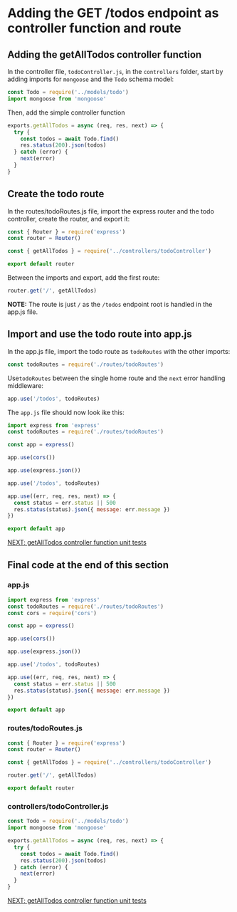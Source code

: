 # Adding the GET /todos endpoint as controller function and route

## Adding the getAllTodos controller function

In the controller file, `todoController.js`, in the `controllers` folder, start by adding imports for `mongoose` and the `Todo` schema model:

```javascript
const Todo = require('../models/todo')
import mongoose from 'mongoose'
```

Then, add the simple controller function

```javascript
exports.getAllTodos = async (req, res, next) => {
  try {
    const todos = await Todo.find()
    res.status(200).json(todos)
  } catch (error) {
    next(error)
  }
}
```

## Create the todo route

In the routes/todoRoutes.js file, import the express router and the todo controller, create the router, and export it:

```javascript
const { Router } = require('express')
const router = Router()

const { getAllTodos } = require('../controllers/todoController')

export default router
```

Between the imports and export, add the first route:

```javascript
router.get('/', getAllTodos)
```

**NOTE:** The route is just `/` as the `/todos` endpoint root is handled in the app.js file.

## Import and use the todo route into app.js

In the app.js file, import the todo route as `todoRoutes` with the other imports:

```javascript
const todoRoutes = require('./routes/todoRoutes')
```

Use`todoRoutes` between the single home route and the `next` error handling middleware:

```javascript
app.use('/todos', todoRoutes)
```

The `app.js` file should now look ike this:

```javascript
import express from 'express'
const todoRoutes = require('./routes/todoRoutes')

const app = express()

app.use(cors())

app.use(express.json())

app.use('/todos', todoRoutes)

app.use((err, req, res, next) => {
  const status = err.status || 500
  res.status(status).json({ message: err.message })
})

export default app
```

[NEXT: getAllTodos controller function unit tests](2c_getTodos_UnitTests.md)

## Final code at the end of this section

### app.js

```javascript
import express from 'express'
const todoRoutes = require('./routes/todoRoutes')
const cors = require('cors')

const app = express()

app.use(cors())

app.use(express.json())

app.use('/todos', todoRoutes)

app.use((err, req, res, next) => {
  const status = err.status || 500
  res.status(status).json({ message: err.message })
})

export default app
```

### routes/todoRoutes.js

```javascript
const { Router } = require('express')
const router = Router()

const { getAllTodos } = require('../controllers/todoController')

router.get('/', getAllTodos)

export default router
```

### controllers/todoController.js

```javascript
const Todo = require('../models/todo')
import mongoose from 'mongoose'

exports.getAllTodos = async (req, res, next) => {
  try {
    const todos = await Todo.find()
    res.status(200).json(todos)
  } catch (error) {
    next(error)
  }
}
```

[NEXT: getAllTodos controller function unit tests](2c_getTodos_UnitTests.md)
